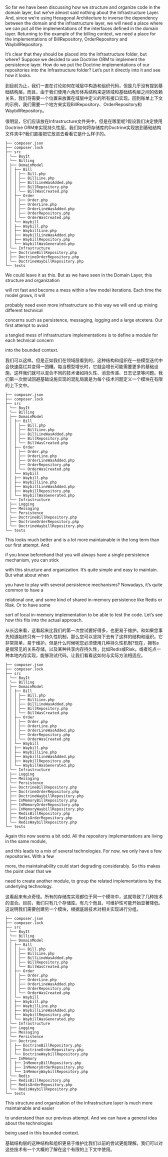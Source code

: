 So far we have been discussing how we structure and organize code in the domain layer, but we’ve almost said nothing about the Infrastructure Layer. And, since we’re using Hexagonal Architecture to inverse the dependency between the domain and the infrastructure layer, we will need a place where we can put all the implementations of the interfaces defined in the domain layer. Returning to the example of the billing context, we need a place for the implementations of BillRepository, OrderRepository and WaybillRepository.

It’s clear that they should be placed into the Infrastructure folder, but where? Suppose we decided to use Doctrine ORM to implement the persistence layer. How do we put the Doctrine implementations of our repositories into the Infrastructure folder? Let’s put it directly into it and see how it looks.

到目前为止，我们一直在讨论如何在域层中构造和组织代码，但是几乎没有提到基础结构层。而且，由于我们使用六角形体系结构来逆转域和基础结构层之间的依赖关系，我们将需要一个位置来放置在域层中定义的所有接口实现。回到账单上下文的示例，我们需要一个地方来实现BillRepository、OrderRepository和WaybillRepository。

很明显，它们应该放在Infrastructure文件夹中，但是在哪里呢?假设我们决定使用Doctrine ORM来实现持久性层。我们如何将存储库的Doctrine实现放到基础结构文件夹中?我们直接把它放进去看看它是什么样子的。

```
├── composer.json
├── composer.lock
├── src
│ └── BuyIt
│ └── Billing
│ ├── DomainModel
│ │ ├── Bill
│ │ │ ├── Bill.php
│ │ │ ├── BillLine.php
│ │ │ ├── BillLineWasAdded.php
│ │ │ ├── BillRepository.php
│ │ │ └── BillWasCreated.php
│ │ ├── Order
│ │ │ ├── Order.php
│ │ │ ├── OrderLine.php
│ │ │ ├── OrderLineWasAdded.php
│ │ │ ├── OrderRepository.php
│ │ │ └── OrderWasCreated.php
│ │ └── Waybill
│ │ ├── Waybill.php
│ │ ├── WaybillLine.php
│ │ ├── WaybillLineWasAdded.php
│ │ ├── WaybillRepository.php
│ │ └── WaybillWasGenerated.php
│ └── Infrastructure
│ ├── DoctrineBillRepository.php
│ ├── DoctrineOrderRepository.php
│ └── DoctrineWaybillRepository.php
└── tests
```

We could leave it as this. But as we have seen in the Domain Layer, this structure and organization

will rot fast and become a mess within a few model iterations. Each time the model grows, it will

probably need even more infrastructure so this way we will end up mixing different technical

concerns such as persistence, messaging, logging and a large etcetera. Our first attempt to avoid

a tangled mess of infrastructure implementations is to define a module for each technical concern

into the bounded context.

我们可以这样。但是正如我们在领域层看到的，这种结构和组织在一些模型迭代中会快速腐烂并变得一团糟。每当模型增长时，它就会增长可能需要更多的基础设施，这样我们就可以混合不同的技术诸如持久性、消息传递、日志记录等问题。我们第一次尝试回避基础设施实现的混乱局面是为每个技术问题定义一个模块在有限的上下文中。

```
├── composer.json
├── composer.lock
├── src
│ └── BuyIt
│ └── Billing
│ ├── DomainModel
│ │ ├── Bill
│ │ │ ├── Bill.php
│ │ │ ├── BillLine.php
│ │ │ ├── BillLineWasAdded.php
│ │ │ ├── BillRepository.php
│ │ │ └── BillWasCreated.php
│ │ ├── Order
│ │ │ ├── Order.php
│ │ │ ├── OrderLine.php
│ │ │ ├── OrderLineWasAdded.php
│ │ │ ├── OrderRepository.php
│ │ │ └── OrderWasCreated.php
│ │ └── Waybill
│ │ ├── Waybill.php
│ │ ├── WaybillLine.php
│ │ ├── WaybillLineWasAdded.php
│ │ ├── WaybillRepository.php
│ │ └── WaybillWasGenerated.php
│ └── Infrastructure
│ ├── Logging
│ ├── Messaging
│ └── Persistence
│ ├── DoctrineBillRepository.php
│ ├── DoctrineOrderRepository.php
│ └── DoctrineWaybillRepository.php
└── tests
```

This looks much better and is a lot more maintainable in the long term than our first attempt. And

if you know beforehand that you will always have a single persistence mechanism, you can stick

with this structure and organization. It’s quite simple and easy to maintain. But what about when

you have to play with several persistence mechanisms? Nowadays, it’s quite common to have a

relational one, and some kind of shared in-memory persistence like Redis or Riak. Or to have some

sort of local in-memory implementation to be able to test the code. Let’s see how this fits into the actual approach.

从长远来看，这看起来比我们的第一次尝试要好得多，也更易于维护。和如果您事先知道始终只有一个持久性机制，那么您可以坚持下去有了这样的结构和组织。它非常简单，易于维护。但是什么时候呢您必须使用几种持久性机制?现在，拥有a是很常见的关系存储，以及某种共享内存持久性，比如Redis或Riak。或者吃点一种本地内存实现，能够测试代码。让我们看看这如何与实际方法相适应。

```
├── composer.json
├── composer.lock
├── src
│ └── BuyIt
│ └── Billing
│ ├── DomainModel
│ │ ├── Bill
│ │ │ ├── Bill.php
│ │ │ ├── BillLine.php
│ │ │ ├── BillLineWasAdded.php
│ │ │ ├── BillRepository.php
│ │ │ └── BillWasCreated.php
│ │ ├── Order
│ │ │ ├── Order.php
│ │ │ ├── OrderLine.php
│ │ │ ├── OrderLineWasAdded.php
│ │ │ ├── OrderRepository.php
│ │ │ └── OrderWasCreated.php
│ │ └── Waybill
│ │ ├── Waybill.php
│ │ ├── WaybillLine.php
│ │ ├── WaybillLineWasAdded.php
│ │ ├── WaybillRepository.php
│ │ └── WaybillWasGenerated.php
│ └── Infrastructure
│ ├── Logging
│ ├── Messaging
│ └── Persistence
│ ├── DoctrineBillRepository.php
│ ├── DoctrineOrderRepository.php
│ ├── DoctrineWaybillRepository.php
│ ├── InMemoryBillRepository.php
│ ├── InMemoryOrderRepository.php
│ ├── InMemoryWaybillRepository.php
│ ├── RedisBillRepository.php
│ ├── RedisOrderRepository.php
│ └── RedisWaybillRepository.php
└── tests
```

Again this now seems a bit odd. All the repository implementations are living in the same module,

and this leads to a mix of several technologies. For now, we only have a few repositories. With a few

more, the maintainability could start degrading considerably. So this makes the point clear that we

need to create another module, to group the related implementations by the underlying technology.

这看起来有点奇怪。所有的存储库实现都位于同一个模块中，这就导致了几种技术的混合。目前，我们只有几个存储库。有几个而且，可维护性可能开始显著降低。这说明我们需要创建另一个模块，根据底层技术对相关实现进行分组。

```
├── composer.json
├── composer.lock
├── src
│ └── BuyIt
│ └── Billing
│ ├── DomainModel
│ │ ├── Bill
│ │ │ ├── Bill.php
│ │ │ ├── BillLine.php
│ │ │ ├── BillLineWasAdded.php
│ │ │ ├── BillRepository.php
│ │ │ └── BillWasCreated.php
│ │ ├── Order
│ │ │ ├── Order.php
│ │ │ ├── OrderLine.php
│ │ │ ├── OrderLineWasAdded.php
│ │ │ ├── OrderRepository.php
│ │ │ └── OrderWasCreated.php
│ │ └── Waybill
│ │ ├── Waybill.php
│ │ ├── WaybillLine.php
│ │ ├── WaybillLineWasAdded.php
│ │ ├── WaybillRepository.php
│ │ └── WaybillWasGenerated.php
│ └── Infrastructure
│ ├── Logging
│ ├── Messaging
│ └── Persistence
│ ├── Doctrine
│ │ ├── DoctrineBillRepository.php
│ │ ├── DoctrineOrderRepository.php
│ │ └── DoctrineWaybillRepository.php
│ ├── InMemory
│ │ ├── InMemoryBillRepository.php
│ │ ├── InMemoryOrderRepository.php
│ │ └── InMemoryWaybillRepository.php
│ └── Redis
│ ├── RedisBillRepository.php
│ ├── RedisOrderRepository.php
│ └── RedisWaybillRepository.php
└── tests
```

This structure and organization of the infrastructure layer is much more maintainable and easier

to understand than our previous attempt. And we can have a general idea about the technologies

being used in this bounded context.

基础结构层的这种结构和组织更易于维护比我们以前的尝试更能理解。我们可以对这些技术有一个大概的了解在这个有限的上下文中使用。

